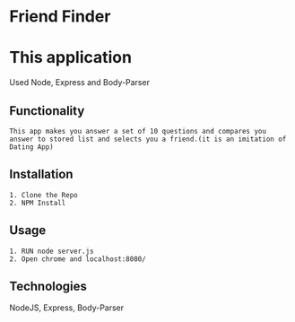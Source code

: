 # Friend Finder

# This application
Used Node, Express and Body-Parser

## Functionality
	This app makes you answer a set of 10 questions and compares you answer to stored list and selects you a friend.(it is an imitation of Dating App) 

## Installation
	1. Clone the Repo
	2. NPM Install
	
## Usage
	1. RUN node server.js
	2. Open chrome and localhost:8080/
	
	    

## Technologies
NodeJS, Express, Body-Parser